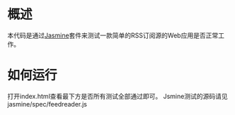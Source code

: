 # 概述
本代码是通过[Jasmine](http://jasmine.github.io)套件来测试一款简单的RSS订阅源的Web应用是否正常工作。

# 如何运行
打开index.html查看最下方是否所有测试全部通过即可。
Jsmine测试的源码请见jasmine/spec/feedreader.js
